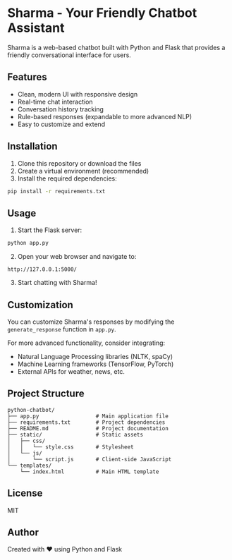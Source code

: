 # Sharma - Your Friendly Chatbot Assistant

Sharma is a web-based chatbot built with Python and Flask that provides a friendly conversational interface for users.

## Features

- Clean, modern UI with responsive design
- Real-time chat interaction
- Conversation history tracking
- Rule-based responses (expandable to more advanced NLP)
- Easy to customize and extend

## Installation

1. Clone this repository or download the files
2. Create a virtual environment (recommended)
3. Install the required dependencies:

```bash
pip install -r requirements.txt
```

## Usage

1. Start the Flask server:

```bash
python app.py
```

2. Open your web browser and navigate to:

```
http://127.0.0.1:5000/
```

3. Start chatting with Sharma!

## Customization

You can customize Sharma's responses by modifying the `generate_response` function in `app.py`. 

For more advanced functionality, consider integrating:
- Natural Language Processing libraries (NLTK, spaCy)
- Machine Learning frameworks (TensorFlow, PyTorch)
- External APIs for weather, news, etc.

## Project Structure

```
python-chatbot/
├── app.py                  # Main application file
├── requirements.txt        # Project dependencies
├── README.md               # Project documentation
├── static/                 # Static assets
│   ├── css/
│   │   └── style.css       # Stylesheet
│   └── js/
│       └── script.js       # Client-side JavaScript
└── templates/
    └── index.html          # Main HTML template
```

## License

MIT

## Author

Created with ❤️ using Python and Flask
